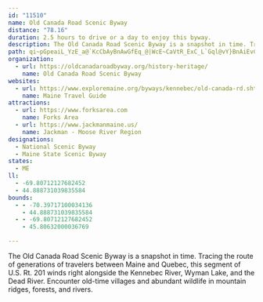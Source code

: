 ```yaml
---
id: "11510"
name: Old Canada Road Scenic Byway
distance: "78.16"
duration: 2.5 hours to drive or a day to enjoy this byway.
description: The Old Canada Road Scenic Byway is a snapshot in time. Tracing the route of generations of travelers between Maine and Quebec, this segment of U.S. Rt. 201 winds right alongside the Kennebec River, Wyman Lake, and the Dead River. Encounter old-time villages and abundant wildlife in mountain ridges, forests, and rivers.
path: qi~pGpeaiL_YzE_a@`KcCbAyBnAwGfEq_@|WcE~CaVtR_ExC_L`Gql@vY}BnAiEvCsc@~_@qp@rl@_DhDiAhBiZnk@cf@~y@yFjKoClEq@XcDZmk@|Ae]fC}Gr@oEp@_JbBme@dK}FdAk^tHcDj@cETmDKsC[wT{FyWsH}F{BaHqDoCeBwLaJsD{BuFmC}DqAwHgBeHq@uCGqGDwBLqJ`AiDPkHJiDG}EYyRkC}Je@az@SaGD_ELiF`@_Eh@}Dx@cGxA_ExAaDtA{ZrNiBlAgB`B{ApBcAlBcAxBeAlDeHr[oA~CeA~As@x@mBxAiHlEcCjCu@nAmMfXgKvOmArAyBlAsSrI_ALsAUaOsFwBq@mASwDA{Dl@oA^qHrDwUbKcCxB{@jAw@nA_A|BmIvYcP`l@eAhBcAbAm@XaKxA_Dr@sAj@}ChBcGnA{C|AkA^}H|AcA^}BtA_BbByArCu@fCg@jCOlB]pKAjEHfCdAlJ?lCKlASjAgCzEQjAGtBLxB?dCYlAo@dBcCrDoBlBiCfB_JlCyFR_MtAsAByA?gDg@yCKoCdAqNxHw@n@_A|Ak@rCIlA@dBHlA^pBb@`A~BlDXp@^rA^~BLtBY`KiAdYSbBe@zAm@~@_AdAmFzC_A~@mAjBu@`CcBxJy@`B}@jAiAx@{L`IoA^aL~@mSbEoFbBmRbJoA`@}AHqIc@oABkC`@iErAcIpBsTxBwF?iFe@{IkCkFsAwG{AiF}@gCSwFPmB?y@Wu@g@gEkDyBi@uADwAl@aAhAs@dBgCxEuAlAkBHqBc@mBu@yR}CqM_AwEMsCR}F~@sBL}GA}@F_Bd@u@r@mApBi@jBk@tDi@zGaBdJoBpEgCjHyGxXy@~EsAlMq@|EsF`Ve@rCy@nHQhA}EbQqAnDyFxKs@rBiB`IsBhFy@vAoLtM{@p@}BlA_B`@sAPiGDuDQcUyCcCA}SzAwNRgDEgDa@aQaDmBQcB?sDd@yCJcD_@wFqAkIkAmCOuADsARaIhCiB^qKbAcDf@mFzAmAd@sBhA_H|E{ClAoA\iN~AcIlAeXlG_DZsABuN?ir@Z_En@cD~@oAh@wCdBuq@pg@kAl@gCt@qAXeDVgDEqBS{G_BwDsAsDyB}C_DsCuDyCgDkIgHgDqCuAy@wDsA_BYcEQeKp@cEF}DOkQ}AaBK_BB}AR}A^{Ar@sb@tUuAz@qAjAiAxA_ClEiAxAuAjAy@`@cCj@}A?cBM_B]qGsC}Am@_BY_BQeHE}AS}Aa@{D_BaPmHqSeG_EaAaEm@eT_CaE}@mpAg\cAa@_CcAyAw@oBoA{NiKkD}BwD{A}Dy@cTwCiCDyUfDaB?_BM_B_@yQiKmDyBiDkCqMiNaD{CoQ_NuCgDaHoJqAmAyA}@yAi@aJsA}DiAsBM_BFiBPyBf@iAx@gFlGeNzMeLtIyFbF_DzCuClDiCdEaCnE}IzSWl@sBtEcAfCcA|Bo@jAc@t@U`@m@r@eAjAk@h@m@f@a@XaAh@oAd@w@T_APcBVyATkAVmA^kBr@sB|@{EtBWLk@Xm@^gA~@}@|@o@t@q@`AcAlBSd@a@fA[|@Ut@aAhDW`AoBtH_@zB}Qfr@eCfImArDaCdEsCnDoShQmV|RgDdCsDpBgJbEwDvA}D~@_KfBkBj@uOfG_K`DkDpBaDtC{AdBqCdEsDdI}FtQaDrI_FzLyBtEqCxDyCxCy@l@_JjEq}CzsAkWnG{b@rJwGrBgXtJuJ~C}Dl@cEPqc@s@{ACeBKcBScBAcGl@mAGgHyAcCQ_BJ{MfCcTlD}DdAsGdC}Al@gDlCeSpRmAxA_AdByBtEcAdBmAxAiDjCiCfA}Bl@_BRgEDuLiAgKwA}AGaBFaBX{Aj@qDrBarAvy@sDrBgCjA_El@}QfBiDp@eKfCqL~BwKrDwB~@qElCuBlBgBjBoClEmXli@qAlBoAzA_CjBmAt@cDjAmJxB_b@rKeDrA{Az@oAdA{PfSeDxCoDtB_JlCii@bN{J~ByAv@y@l@}D~EcSr]gJfOqa@zi@uExHuBtEgEtKoUdo@wBtEuAfCqCzDgBdByDdCsx@va@mIvFgD~CyC`DqCpDgCzDgElHmQv[sBzE}G|T_B~FiAfGi@rGYtGiAla@?vGn@pT?nCEbCm@rGiA`G{Mj`@yBvEeCjEgWf`@sCxDkDrDu]|ZyC~BeEtB{DjA{_@hJyAp@sA~@oApAiAzAaAfBuc@rtAo@zBe@~Bq@lGQnGMhYKxGgBnw@k@nGu@~EaBrHiAfE_AhDiDpIyBvEiA|AgFtEcC~CcCfEwFzLuIvNiAbBwHtHeAzAwHfUcC`G{@`BmBfGy@pBmArAiAz@sFbDmA`@wKl@{XDcGjCeAEmBYuDkAuAMgC@_Ej@mEv@mEdAmIfCuIxByg@hKg]rGwEhAwBpAoBpBySdYaWvY}V~YiDxCyBrAuJ~DyBl@aCV}LE}DFiSvAk}@|PgGr@iE?cEe@qUmFgC[iEQcERkGlA}_@lKsv@zR_C~@}BnAqHjF}@d@eCr@cAJeC?uIcAgCJqGx@eCd@_C~@qFzD}BjA{A`@kBV{LKck@{AgC?iCRgEz@cC|@sCzAcIdGmBrBe@r@m@`AyAdEYfAyB`M_AfDiAbDqAvC{AnC_BbCgBxBy@p@_A`@cCl@u@?w@Cw@Ge@E{BLsBn@sJfFaChA_AXcALeCEuKmAgCKeADcCX}Bv@sDrBsBnBmEzFmBrBqBbB_LbHgF`EyBvBkBlBm@dAqAxC_BzFuIj^cGbScAlGYxDQfJMzAe@rDoA`GaI`ZmBbLwKhu@sAlGgA`DqAxCuCfEu~A|hBcBjBmBvBgBxBo@|@q@fAc@t@c@x@_@x@cA|Bkc@znAwArFi@xDK`BO~DRnNNlFClDSxBa@dCc@nAe@j@s@Xc@^
organization:
  - url: https://oldcanadaroadbyway.org/history-heritage/
    name: Old Canada Road Scenic Byway
websites:
  - url: https://www.exploremaine.org/byways/kennebec/old-canada-rd.shtml
    name: Maine Travel Guide
attractions:
  - url: https://www.forksarea.com
    name: Forks Area
  - url: https://www.jackmanmaine.us/
    name: Jackman - Moose River Region
designations:
  - National Scenic Byway
  - Maine State Scenic Byway
states:
  - ME
ll:
  - -69.80712127682452
  - 44.888731039835584
bounds:
  - - -70.39717100034136
    - 44.888731039835584
  - - -69.80712127682452
    - 45.80632000036769

---
```


The Old Canada Road Scenic Byway is a snapshot in time. Tracing the route of generations of travelers between Maine and Quebec, this segment of U.S. Rt. 201 winds right alongside the Kennebec River, Wyman Lake, and the Dead River. Encounter old-time villages and abundant wildlife in mountain ridges, forests, and rivers.
